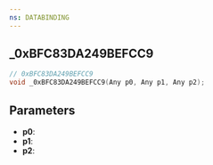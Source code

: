 ```yaml
---
ns: DATABINDING
---
```

## _0xBFC83DA249BEFCC9

```c
// 0xBFC83DA249BEFCC9
void _0xBFC83DA249BEFCC9(Any p0, Any p1, Any p2);
```

## Parameters
* **p0**:
* **p1**:
* **p2**:
